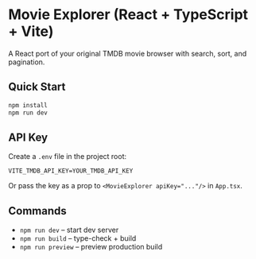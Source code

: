 # Movie Explorer (React + TypeScript + Vite)

A React port of your original TMDB movie browser with search, sort, and pagination.

## Quick Start
```bash
npm install
npm run dev
```

## API Key
Create a `.env` file in the project root:
```
VITE_TMDB_API_KEY=YOUR_TMDB_API_KEY
```
Or pass the key as a prop to `<MovieExplorer apiKey="..."/>` in `App.tsx`.

## Commands
- `npm run dev` – start dev server
- `npm run build` – type-check + build
- `npm run preview` – preview production build
